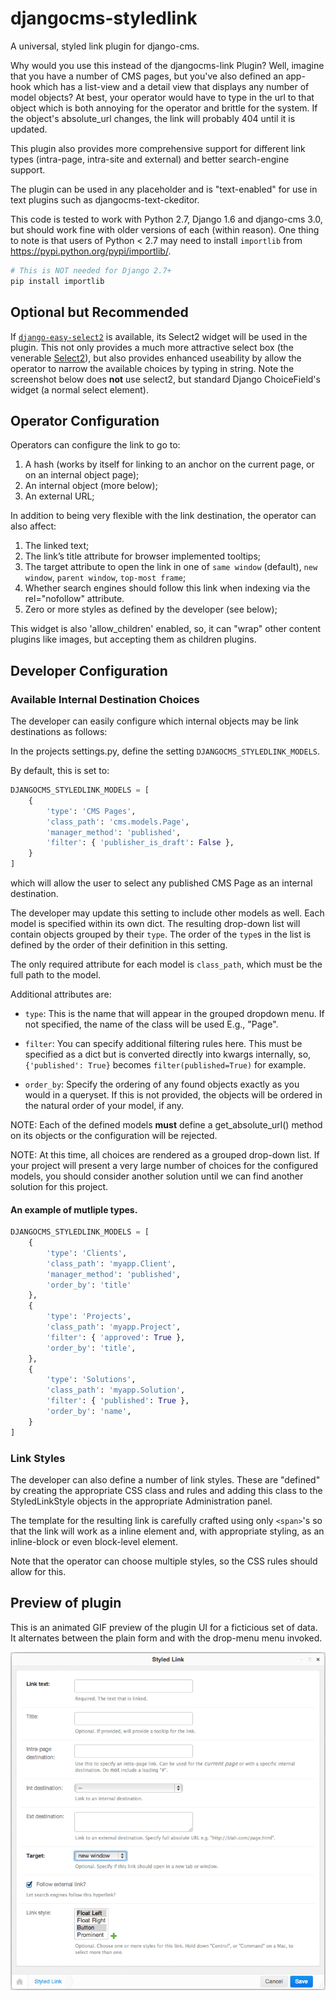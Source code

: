 # djangocms-styledlink

A universal, styled link plugin for django-cms.

Why would you use this instead of the djangocms-link Plugin? Well, imagine
that you have a number of CMS pages, but you've also defined an app-hook which
has a list-view and a detail view that displays any number of model objects?
At best, your operator would have to type in the url to that object which is
both annoying for the operator and brittle for the system. If the object's
absolute_url changes, the link will probably 404 until it is updated.

This plugin also provides more comprehensive support for different link types
(intra-page, intra-site and external) and better search-engine support.

The plugin can be used in any placeholder and is "text-enabled" for use in
text plugins such as djangocms-text-ckeditor.

This code is tested to work with Python 2.7, Django 1.6 and django-cms 3.0,
but should work fine with older versions of each (within reason). One thing to
note is that users of Python < 2.7 may need to install `importlib` from
https://pypi.python.org/pypi/importlib/.

```` python
# This is NOT needed for Django 2.7+
pip install importlib
````

Optional but Recommended
------------------------

If [`django-easy-select2`](https://github.com/asyncee/django-easy-select2) is
available, its Select2 widget will be used in the plugin. This not only
provides a much more attractive select box (the venerable
[Select2](http://ivaynberg.github.io/select2/)), but also provides enhanced
useability by allow the operator to narrow the available choices by typing in
string. Note the screenshot below does **not** use select2, but standard
Django ChoiceField's widget (a normal select element).


## Operator Configuration

Operators can configure the link to go to:

1.   A hash (works by itself for linking to an anchor on the current page, or
     on an internal object page);
2.   An internal object (more below);
3.   An external URL;

In addition to being very flexible with the link destination, the operator can
also affect:

1.   The linked text;
2.   The link’s title attribute for browser implemented tooltips;
3.   The target attribute to open the link in one of `same window` (default),
     `new window`, `parent window`, `top-most frame`;
4.   Whether search engines should follow this link when indexing via the
     rel="nofollow" attribute.
5.   Zero or more styles as defined by the developer (see below);

This widget is also 'allow_children' enabled, so, it can "wrap" other content
plugins like images, but accepting them as children plugins.

## Developer Configuration

### Available Internal Destination Choices

The developer can easily configure which internal objects may be link
destinations as follows:

In the projects settings.py, define the setting `DJANGOCMS_STYLEDLINK_MODELS`.

By default, this is set to:

```` python
DJANGOCMS_STYLEDLINK_MODELS = [
    {
        'type': 'CMS Pages',
        'class_path': 'cms.models.Page',
        'manager_method': 'published',
        'filter': { 'publisher_is_draft': False },
    }
]
````

which will allow the user to select any published CMS Page as an internal
destination.

The developer may update this setting to include other models as well. Each
model is specified within its own dict.  The resulting drop-down list will
contain objects grouped by their `type`.  The order of the `type`s in the list
is defined by the order of their definition in this setting.

The only required attribute for each model is `class_path`, which must be the
full path to the model.

Additional attributes are:

* `type`: This is the name that will appear in the grouped dropdown menu. If
not specified, the name of the class will be used E.g., "Page".

* `filter`: You can specify additional filtering rules here. This must be
specified as a dict but is converted directly into kwargs internally, so,
`{'published': True}` becomes `filter(published=True)` for example.

* `order_by`: Specify the ordering of any found objects exactly as you would
in a queryset. If this is not provided, the objects will be ordered in the
natural order of your model, if any.


NOTE: Each of the defined models **must** define a get_absolute_url() method
on its objects or the configuration will be rejected.

NOTE: At this time, all choices are rendered as a grouped drop-down list. If
your project will present a very large number of choices for the configured
models, you should consider another solution until we can find another
solution for this project.


#### An example of mutliple types.

```` python
DJANGOCMS_STYLEDLINK_MODELS = [
    {
        'type': 'Clients',
        'class_path': 'myapp.Client',
        'manager_method': 'published',
        'order_by': 'title'
    },
    {
        'type': 'Projects',
        'class_path': 'myapp.Project',
        'filter': { 'approved': True },
        'order_by': 'title',
    },
    {
        'type': 'Solutions',
        'class_path': 'myapp.Solution',
        'filter': { 'published': True },
        'order_by': 'name',
    }
]

````


### Link Styles

The developer can also define a number of link styles. These are "defined" by
creating the appropriate CSS class and rules and adding this class to the
StyledLinkStyle objects in the appropriate Administration panel.

The template for the resulting link is carefully crafted using only `<span>`'s
so that the link will work as a inline element and, with appropriate styling,
as an inline-block or even block-level element.

Note that the operator can choose multiple styles, so the CSS rules should
allow for this.


## Preview of plugin

This is an animated GIF preview of the plugin UI for a ficticious set of data.
It alternates between the plain form and with the drop-menu menu invoked.

![](repo_images/djangocms_styledlink-preview.gif?raw=true)
